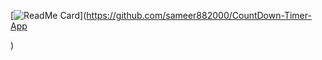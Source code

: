 [![ReadMe Card](https://github-readme-stats.vercel.app/api/pin/?username=sameer882000&theme=dark&repo=CountDown-Timer-App)](https://github.com/sameer882000/CountDown-Timer-App

)
